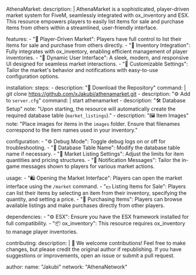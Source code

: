 AthenaMarket:
  description: |
    AthenaMarket is a sophisticated, player-driven market system for FiveM, seamlessly integrated with ox_inventory and ESX. 
    This resource empowers players to easily list items for sale and purchase items from others within a streamlined, user-friendly interface.

  features:
    - "🌟 Player-Driven Market": Players have full control to list their items for sale and purchase from others directly.
    - "🔹 Inventory Integration": Fully integrates with ox_inventory, enabling efficient management of player inventories.
    - "🔹 Dynamic User Interface": A sleek, modern, and responsive UI designed for seamless market interactions.
    - "🔹 Customizable Settings": Tailor the market's behavior and notifications with easy-to-use configuration options.

  installation:
    steps:
      - description: "🚀 Download the Repository"
        command: |
          git clone https://github.com/xJakubi/athenamarket.git
      - description: "⚙️ Add to `server.cfg`"
        command: |
          start athenamarket
      - description: "🛠️ Database Setup"
        note: "Upon starting, the resource will automatically create the required database table (`market_listings`)."
      - description: "🖼️ Item Images"
        note: "Place images for items in the `images` folder. Ensure that filenames correspond to the item names used in your inventory."

  configuration:
    - "⚙️ Debug Mode": Toggle debug logs on or off for troubleshooting.
    - "🔧 Database Table Name": Modify the database table name if necessary.
    - "🛒 Market Listing Settings": Adjust the limits for item quantities and pricing structures.
    - "🔔 Notification Messages": Tailor the in-game messages shown to players for various market actions.

  usage:
    - "🛍️ Opening the Market Interface": Players can open the market interface using the `/market` command.
    - "💵 Listing Items for Sale": Players can list their items by selecting an item from their inventory, specifying the quantity, and setting a price.
    - "🛒 Purchasing Items": Players can browse available listings and make purchases directly from other players.

  dependencies:
    - "⚙️ ESX": Ensure you have the ESX framework installed for full compatibility.
    - "📦 ox_inventory": This resource requires ox_inventory to manage player inventories.

  contributing:
    description: |
      🤝 We welcome contributions! Feel free to make changes, but please credit the original author if republishing.
      If you have suggestions or improvements, open an issue or submit a pull request.

  author:
    name: "Jakubi"
    network: "AthenaNetwork"
